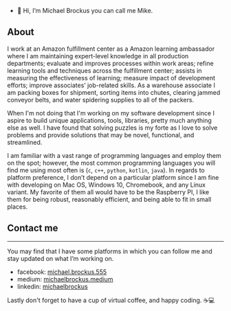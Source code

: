 - 👋 Hi, I’m Michael Brockus you can call me Mike.

## About

I work at an Amazon fulfillment center as a Amazon learning ambassador where I am maintaining expert-level knowledge in
all production departments; evaluate and improves processes within work areas; refine learning tools and techniques across the fulfillment center; assists in measuring the effectiveness of learning; measure impact of development efforts; improve associates’ job-related skills. As a warehouse associate I am packing boxes for shipment, sorting items into chutes, clearing jammed conveyor belts, and water spidering supplies to all of
the packers.

When I'm not doing that I'm working on my software development since I aspire to build unique applications, tools, libraries,
pretty much anything else as well. I have found that solving puzzles is my forte as I love to solve problems and provide solutions that may be novel, functional, and streamlined.

I am familiar with a vast range of programming languages and employ them on the spot; however, the most common programming languages you will find me using most often is (`c`, `c++`, `python`, `kotlin`, `java`). In regards to platform preference, I don’t depend on a particular platform since I am fine with developing on Mac OS, Windows 10, Chromebook, and any Linux variant. My favorite of them all would have to be the Raspberry PI, I like them for being robust, reasonably efficient, and being able to fit in small places.

## Contact me

* * *

You may find that I have some platforms in which you can follow me and stay updated on what I’m working on.

- facebook: [michael.brockus.555](https://m.facebook.com/#!/michael.brockus.555)
- medium: [michaelbrockus.medium](https://michaelbrockus.medium.com/)
- linkedin: [michaelbrockus](https://www.linkedin.com/in/michael-brockus)

Lastly don't forget to have a cup of virtual coffee, and happy coding. ☕💻


<!---
michaelbrockus/michaelbrockus is a ✨ special ✨ repository because its `README.md` (this file) appears on your GitHub profile.
You can click the Preview link to take a look at your changes.
--->
